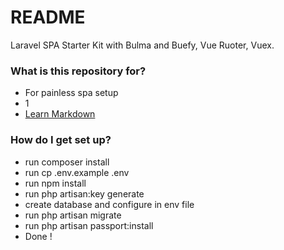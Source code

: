 # README #
Laravel SPA Starter Kit with Bulma and Buefy, Vue Ruoter, Vuex.
### What is this repository for? ###

* For painless spa setup 
* 1
* [Learn Markdown](https://bitbucket.org/tutorials/markdowndemo)

### How do I get set up? ###

* run composer install
* run cp .env.example .env
* run npm install
* run php artisan:key generate
* create database and configure in env file
* run php artisan migrate
* run php artisan passport:install
* Done !
